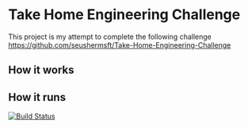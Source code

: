 # Take Home Engineering Challenge
This project is my attempt to complete the following challenge
https://github.com/seushermsft/Take-Home-Engineering-Challenge

## How it works

## How it runs


[![Build Status](https://dev.azure.com/kkraus/Take%20Home%20Engineering%20Challenge/_apis/build/status/kwkraus.TakeHomeEngineeringChallenge?branchName=master)](https://dev.azure.com/kkraus/Take%20Home%20Engineering%20Challenge/_build/latest?definitionId=19&branchName=master)
